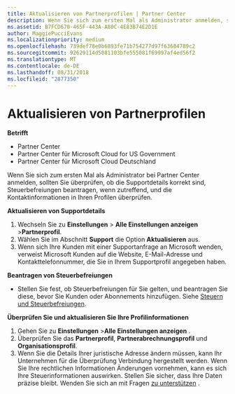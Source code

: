 ```yaml
---
title: Aktualisieren von Partnerprofilen | Partner Center
description: Wenn Sie sich zum ersten Mal als Administrator anmelden, sollten Sie überprüfen, ob die Supportdetails korrekt sind, Steuerbefreiungen beantragen, wenn zutreffend, und die Kontaktinformationen in Ihren Profilen überprüfen.
ms.assetid: B7FCD670-465F-443A-A80C-4E83B74E2D1E
author: MaggiePucciEvans
ms.localizationpriority: medium
ms.openlocfilehash: 739def78e0b6893fe71b754277d97f63684789c2
ms.sourcegitcommit: 92629114d5081103bfe555081f69997af4ed56f2
ms.translationtype: MT
ms.contentlocale: de-DE
ms.lasthandoff: 08/31/2018
ms.locfileid: "2877350"
---
```

# <a name="update-your-partner-profile"></a>Aktualisieren von Partnerprofilen

**Betrifft**

-  Partner Center
-  Partner Center für Microsoft Cloud for US Government
-  Partner Center für Microsoft Cloud Deutschland

Wenn Sie sich zum ersten Mal als Administrator bei Partner Center anmelden, sollten Sie überprüfen, ob die Supportdetails korrekt sind, Steuerbefreiungen beantragen, wenn zutreffend, und die Kontaktinformationen in Ihren Profilen überprüfen.

**Aktualisieren von Supportdetails**

1.  Wechseln Sie zu **Einstellungen** &gt; **Alle Einstellungen anzeigen** &gt;**Partnerprofil**.
2.  Wählen Sie im Abschnitt **Support** die Option **Aktualisieren** aus.
3.  Wenn sich Ihre Kunden mit einer Supportanfrage an Microsoft wenden, verweist Microsoft Kunden auf die Website, E-Mail-Adresse und Kontakttelefonnummer, die Sie in Ihrem Supportprofil angegeben haben.

**Beantragen von Steuerbefreiungen**

-   Stellen Sie fest, ob Steuerbefreiungen für Sie gelten, und beantragen Sie diese, bevor Sie Kunden oder Abonnements hinzufügen. Siehe [Steuern und Steuerbefreiungen](tax-and-tax-exemptions.md).

**Überprüfen Sie und aktualisieren Sie Ihre Profilinformationen**

1.  Gehen Sie zu **Einstellungen** &gt;**Alle Einstellungen anzeigen** . 
2.  Überprüfen Sie das **Partnerprofil**, **Partnerabrechnungsprofil** und **Organisationsprofil**.
3.  Wenn Sie die Details Ihrer juristische Adresse ändern müssen, kann Ihr Unternehmen für die Überprüfung Verbindung hergestellt werden. Wenn Sie Ihre rechtlichen Informationen Änderungen vornehmen, kann es sich Ihre Steuerinformationen auswirken. Stellen Sie sicher, dass Ihre Daten präzise bleibt. Wenden Sie sich an mit Fragen [zu unterstützen](https://partner.microsoft.com/support/contact-support) .

 

 



